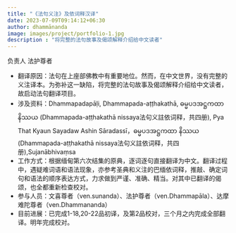 ```yaml
---
title: "《法句义注》及依词释汉译"
date: 2023-07-09T09:14:12+06:30
author: dhammānanda
image: images/project/portfolio-1.jpg
description : "将完整的法句故事及偈颂解释介绍给中文读者"
---
```


负责人 法护尊者

- 翻译原因：法句在上座部佛教中有重要地位。然而，在中文世界，没有完整的义注译本。为弥补这一缺陷，将完整的法句故事及偈颂解释介绍给中文读者，故启动法句翻译项目。
- 涉及资料：Dhammapadapāḷi, Dhammapada-aṭṭhakathā, ဓမ္မပဒအဋ္ဌကထာ နိဿယ (Dhammapada-aṭṭhakathā nissaya法句义註依词释，共四册), Pya That Kyaun Sayadaw Ashin Sāradassī，ဓမ္မပဒအဋ္ဌကထာ နိဿယ (Dhammapada-aṭṭhakathā nissaya法句义註依词释，共四册),Sujanābhivaṃsa
- 工作方式：根据缅甸第六次结集的原典，逐词逐句直接翻译为中文。翻译过程中，遇疑难词语和语法现象，亦参考圣典和义注的巴缅依词释，推敲、确定词句和语法的顺序表达方式，力求做到严谨、准确、精当。对其中已翻译的偈颂，也全都重新检查校对。
- 参与人员：文喜尊者（ven.sunanda）、法护尊者（ven.Dhammapāla）、达摩难陀尊者（ven.Dhammananda）
- 目前进展：已完成1-18,20-22品初译，及第2品校对，三个月之内完成全部翻译。明年完成校对。